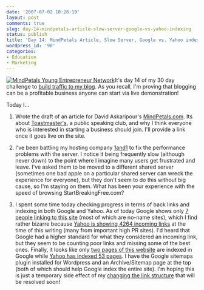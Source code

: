 ```yaml
---
date: '2007-07-02 10:28:19'
layout: post
comments: true
slug: day-14-mindpetals-article-slow-server-google-vs-yahoo-indexing
status: publish
title: 'Day 14: MindPetals Article, Slow Server, Google vs. Yahoo indexing'
wordpress_id: '90'
categories:
- Education
- Marketing
---
```


[![MindPetals Young Entrepreneur Network](http://s3.amazonaws.com/oldbloguploads/2007/07/mindpetals1-150x150.png)](http://s3.amazonaws.com/oldbloguploads/2007/07/mindpetals1.png)It's day 14 of my 30 day challenge to [build traffic to my blog](http://brianarmstrong.org/posts/website-marketing-three-tasks-per-day-for-a-month/).  As you recall, I'm proving that blogging can be a profitable business anyone can start via live demonstration!

Today I...


1. Wrote the draft of an article for David Askaripour's [MindPetals.com](http://mindpetals.com/).  Its about [Toastmaster's](http://www.toastmasters.org/), a public speaking club, and why I think everyone who is interested in starting a business should join.  I'll provide a link once it goes live on the site.



2. I've been battling my hosting company [1and1](http://1and1.com) to fix the performance problems with the server.  I notice it being frequently slow (although never down) to the point where I imagine many users get frustrated and leave.  I've asked them to be moved to a different shared server (sometimes one bad apple on a particular shared server can wreck the experience for everyone), but they don't seem to do this without big cause, so I'm staying on them.  What has been your experience with the speed of browsing StartBreakingFree.com?

3. I spent some time today checking progress in terms of back links and indexing in both Google and Yahoo.  As of today Google shows only [7 people linking to this site](http://www.google.com/search?hl=en&client=firefox-a&rls=org.mozilla%3Aen-US%3Aofficial&hs=xKM&q=link%3Ahttp%3A%2F%2Fwww.startbreakingfree.com&btnG=Search) (most of which are no-name sites), which I find rather bizarre because [Yahoo is showing 4264 incoming links](http://siteexplorer.search.yahoo.com/search?p=http%3A%2F%2Fwww.startbreakingfree.com&bwm=i&bwms=p&bwmf=u&fr=yfp-t-501&fr2=seo-rd-se) at the time of this writing (many from important high PR sites).  I'd heard that Google had a higher standard for what they considered an incoming link, but they seem to be counting poor links and missing some of the best ones.  Finally, it looks like only [two pages of this website](http://www.google.com/search?hl=en&client=firefox-a&rls=org.mozilla:en-US:official&q=http://www.startbreakingfree.com+site:www.startbreakingfree.com+) are indexed in Google while [Yahoo has indexed 53 pages](http://siteexplorer.search.yahoo.com/advsearch?p=http%3A%2F%2Fwww.startbreakingfree.com&bwm=p&bwmf=u).  I have the Google sitemaps plugin installed for Wordpress and an Archive/Sitemap page at the top (both of which should help Google index the entire site).  I'm hoping this is just a temporary side effect of my [changing the link structure](http://brianarmstrong.org/posts/day-7-link-structure-pings-mybloglog/) that will be resolved soon!
